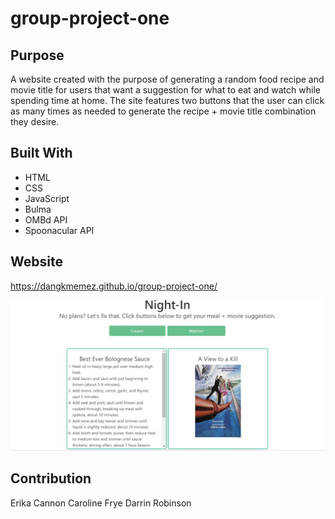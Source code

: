 # group-project-one

## Purpose

A website created with the purpose of generating a random food recipe and movie title for users that want a suggestion for what to eat and watch while spending time at home. The site features two buttons that the user can click as many times as needed to generate the recipe + movie title combination they desire.

## Built With

- HTML
- CSS
- JavaScript
- Bulma
- OMBd API
- Spoonacular API

## Website
https://dangkmemez.github.io/group-project-one/

<img src=".\assets\screenshot_of_site.jpg"></img>

## Contribution

Erika Cannon
Caroline Frye
Darrin Robinson
